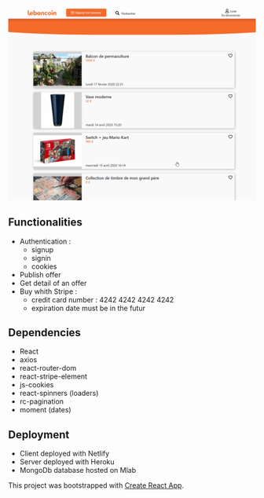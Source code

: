 ![Leboncoin](src/assets/thumb.gif)

## Functionalities

- Authentication :
  - signup
  - signin
  - cookies
- Publish offer
- Get detail of an offer
- Buy whith Stripe :
  - credit card number : 4242 4242 4242 4242
  - expiration date must be in the futur

## Dependencies

- React
- axios
- react-router-dom
- react-stripe-element
- js-cookies
- react-spinners (loaders)
- rc-pagination
- moment (dates)

## Deployment

- Client deployed with Netlify
- Server deployed with Heroku
- MongoDb database hosted on Mlab

This project was bootstrapped with [Create React App](https://github.com/facebook/create-react-app).

